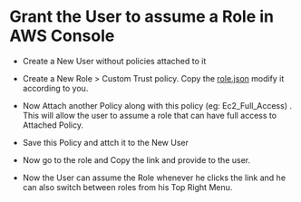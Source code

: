 # Grant the User to assume a Role in AWS Console

- Create a New User without policies attached to it

- Create a New Role > Custom Trust policy.  Copy the [role.json](./role.json) modify it according to you.
  
- Now Attach another Policy along with this policy (eg: Ec2_Full_Access) . This will allow the user to assume a role that can have full access to Attached Policy.

- Save this Policy and attch it to the New User

- Now go to the role and Copy the link and provide to the user.

- Now the User can assume the Role whenever he clicks the link and he can also switch between roles from his Top Right Menu.

